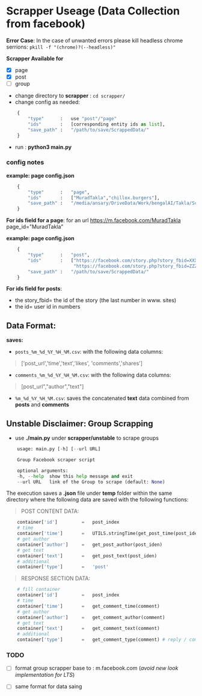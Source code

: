 # Scrapper Useage (Data Collection from facebook)

**Error Case**: In the case of unwanted errors please kill headless chrome serrions: ```pkill -f "(chrome)?(--headless)"```

**Scrapper Available for**
- [x] page
- [x] post 
- [ ] group 

* change directory to **scrapper** : ```cd scrapper/```
* change config as needed:
```python
    {
        "type"      :   use "post"/"page"
        "ids"       :   [corresponding entity ids as list],
        "save_path" :   "/path/to/save/ScrappedData/"
    }
```
* run : **python3 main.py**
### config notes
**example: page config.json**

```python
    {
        "type"      :   "page",
        "ids"       :   ["MuradTakla","chillox.burgers"],
        "save_path" :   "/media/ansary/DriveData/Work/bengalAI/Takla/ScrappedData/"
    }
```
**For ids field for a page**: for an url   https://m.facebook.com/MuradTakla page_id="MuradTakla"

**example: page config.json**

```python
    {
        "type"      :   "post",
        "ids"       :   ["https://facebook.com/story.php?story_fbid=XXXXXXXXXXXXXX&id=YYYYYYYYYYYYYYYY",
                         "https://facebook.com/story.php?story_fbid=ZZZZZZZZZZZZZZ&id=AAAAAAAAAAAAAAAA"],
        "save_path" :   "/path/to/save/ScrappedData/"
    }
```
**For ids field for posts**: 
* the story_fbid= the id of the story (the last number in www. sites)
* the id= user id in numbers

## Data Format:
**saves:**
* ```posts_%m_%d_%Y_%H_%M.csv```: with the following data columns:
>  ['post_url','time','text','likes', 'comments','shares']
* ```comments_%m_%d_%Y_%H_%M.csv```: with the following data columns:    
> [post_url","author","text"]
* ```%m_%d_%Y_%H_%M.csv```: saves the concatenated **text** data combined from **posts** and **comments**      

## Unstable Disclaimer: Group Scrapping
* use **./main.py** under **scrapper/unstable** to scrape groups
```python
    usage: main.py [-h] [--url URL]

    Group Facebook scraper script

    optional arguments:
    -h, --help  show this help message and exit
    --url URL   link of the Group to scrape (default: None)
```
The execution saves a **.json** file under **temp** folder within the same directory where the following data are saved with the following functions:

> POST CONTENT DATA:

```python 
    container['id']         =   post_index
    # time
    container['time']       =   UTILS.stringTime(get_post_time(post_iden)).strftime("%d/%m/%Y")
    # get author
    container['author']     =   get_post_author(post_iden)
    # get text 
    container['text']       =   get_post_text(post_iden) 
    # additional
    container['type']       =   'post'
```    
> RESPONSE SECTION DATA:
```python
    # fill container
    container['id']         =   post_index
    # time
    container['time']       =   get_comment_time(comment)
    # get author
    container['author']     =   get_comment_author(comment)
    # get text 
    container['text']       =   get_comment_text(comment)
    # additional
    container['type']       =   get_comment_type(comment) # reply / comment
```

### TODO
- [ ] format group scrapper base to : m.facebook.com (_avoid new look implementation for LTS_)
- [ ] same format for data saing

